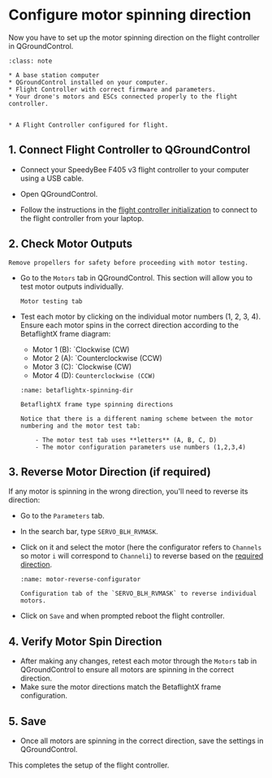 # Configure motor spinning direction

Now you have to set up the motor spinning direction on the flight controller in QGroundControl.

```{admonition} What you will need
:class: note

* A base station computer
* QGroundControl installed on your computer.
* Flight Controller with correct firmware and parameters.
* Your drone's motors and ESCs connected properly to the flight controller.
```


```{admonition} What you will get

* A Flight Controller configured for flight.
```

## 1. Connect Flight Controller to QGroundControl

- Connect your SpeedyBee F405 v3 flight controller to your computer using a USB cable.

- Open QGroundControl.

- Follow the instructions in the [flight controller initialization](qgroundcontrol-connection) to connect to the flight controller from your laptop.


## 2. Check Motor Outputs
```{caution}
Remove propellers for safety before proceeding with motor testing.
```

- Go to the `Motors` tab in QGroundControl. This section will allow you to test motor outputs individually.

    ```{figure} ../_images/fc-setup/motor_setup_tab.png
    Motor testing tab
    ```

- Test each motor by clicking on the individual motor numbers (1, 2, 3, 4). Ensure each motor spins in the correct direction according to the BetaflightX frame diagram:
    
    - Motor 1 (B): `Clockwise (CW)
    - Motor 2 (A): `Counterclockwise (CCW)
    - Motor 3 (C): `Clockwise (CW)
    - Motor 4 (D): `Counterclockwise (CCW)`

    ```{figure} ../_images/fc-setup/reference_spinning_direction.png
    :name: betaflightx-spinning-dir

    BetaflightX frame type spinning directions
    ```

    ```{important}
    Notice that there is a different naming scheme between the motor numbering and the motor test tab:

        - The motor test tab uses **letters** (A, B, C, D)
        - The motor configuration parameters use numbers (1,2,3,4)
    ```

## 3. Reverse Motor Direction (if required)
If any motor is spinning in the wrong direction, you'll need to reverse its direction:
   
- Go to the `Parameters` tab.
- In the search bar, type `SERVO_BLH_RVMASK`.
- Click on it and select the motor (here the configurator refers to `Channels` so motor `i` will correspond to `Channeli`) to reverse based on the [required direction](betaflightx-spinning-dir).

    ```{figure} ../_images/fc-setup/esc_reverse_direction.png
    :name: motor-reverse-configurator

    Configuration tab of the `SERVO_BLH_RVMASK` to reverse individual motors.
    ```

- Click on `Save` and when prompted reboot the flight controller.

## 4. Verify Motor Spin Direction
- After making any changes, retest each motor through the `Motors` tab in QGroundControl to ensure all motors are spinning in the correct direction.
- Make sure the motor directions match the BetaflightX frame configuration.

## 5. Save
- Once all motors are spinning in the correct direction, save the settings in QGroundControl.

This completes the setup of the flight controller.
